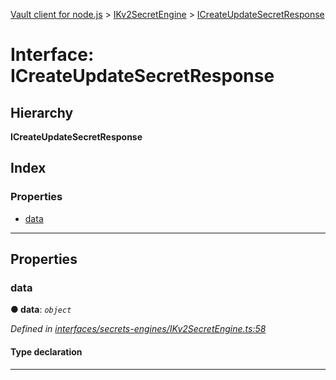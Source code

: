[Vault client for node.js](../README.md) > [IKv2SecretEngine](../modules/ikv2secretengine.md) > [ICreateUpdateSecretResponse](../interfaces/ikv2secretengine.icreateupdatesecretresponse.md)

# Interface: ICreateUpdateSecretResponse

## Hierarchy

**ICreateUpdateSecretResponse**

## Index

### Properties

* [data](ikv2secretengine.icreateupdatesecretresponse.md#data)

---

## Properties

<a id="data"></a>

###  data

**● data**: *`object`*

*Defined in [interfaces/secrets-engines/IKv2SecretEngine.ts:58](https://github.com/theogravity/vault-tacular/blob/cbfbab1/src/interfaces/secrets-engines/IKv2SecretEngine.ts#L58)*

#### Type declaration

___

